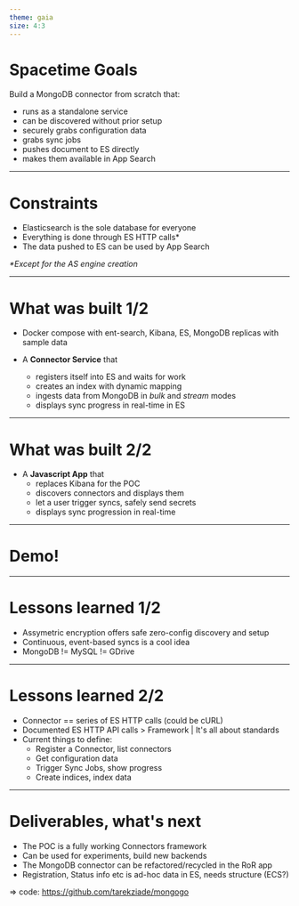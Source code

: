 ```yaml
---
theme: gaia
size: 4:3
---
```


# Spacetime Goals

Build a MongoDB connector from scratch that:

- runs as a standalone service
- can be discovered without prior setup
- securely grabs configuration data
- grabs sync jobs
- pushes document to ES directly
- makes them available in App Search

---

# Constraints

- Elasticsearch is the sole database for everyone
- Everything is done through ES HTTP calls\*
- The data pushed to ES can be used by App Search

*\*Except for the AS engine creation*

---

# What was built 1/2

- Docker compose with ent-search, Kibana, ES, MongoDB replicas with sample data

- A **Connector Service** that
  - registers itself into ES and waits for work
  - creates an index with dynamic mapping
  - ingests data from MongoDB in *bulk* and *stream* modes
  - displays sync progress in real-time in ES

---

# What was built 2/2

- A **Javascript App** that
  - replaces Kibana for the POC
  - discovers connectors and displays them
  - let a user trigger syncs, safely send secrets
  - displays sync progression in real-time

---

# Demo!

---

# Lessons learned 1/2

- Assymetric encryption offers safe zero-config discovery and setup
- Continuous, event-based syncs is a cool idea
- MongoDB != MySQL != GDrive

---

# Lessons learned 2/2

- Connector == series of ES HTTP calls (could be cURL)
- Documented ES HTTP API calls > Framework | It's all about standards
- Current things to define:
  - Register a Connector, list connectors
  - Get configuration data
  - Trigger Sync Jobs, show progress
  - Create indices, index data

---

# Deliverables, what's next

- The POC is a fully working Connectors framework
- Can be used for experiments, build new backends
- The MongoDB connector can be refactored/recycled in the RoR app
- Registration, Status info etc is ad-hoc data in ES, needs structure (ECS?)

=> code: https://github.com/tarekziade/mongogo

